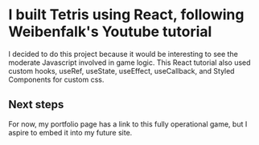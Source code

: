 # I built Tetris using React, following Weibenfalk's Youtube tutorial

I decided to do this project because it would be interesting to see the moderate Javascript involved in game logic. This React tutorial also used custom hooks, useRef, useState, useEffect, useCallback, and Styled Components for custom css. 

## Next steps

For now, my portfolio page has a link to this fully operational game, but I aspire to embed it into my future site.

